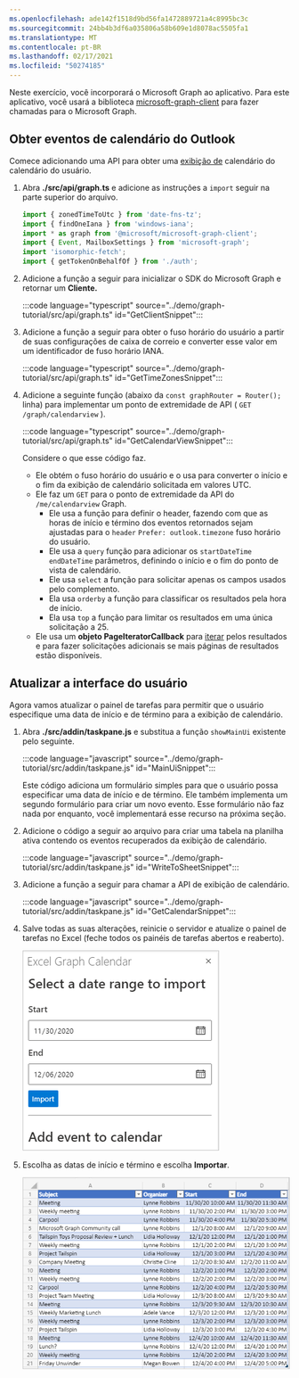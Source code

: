 ```yaml
---
ms.openlocfilehash: ade142f1518d9bd56fa1472889721a4c8995bc3c
ms.sourcegitcommit: 24bb4b3df6a035806a58b609e1d8078ac5505fa1
ms.translationtype: MT
ms.contentlocale: pt-BR
ms.lasthandoff: 02/17/2021
ms.locfileid: "50274185"
---
```

<!-- markdownlint-disable MD002 MD041 -->

Neste exercício, você incorporará o Microsoft Graph ao aplicativo. Para este aplicativo, você usará a biblioteca [microsoft-graph-client](https://github.com/microsoftgraph/msgraph-sdk-javascript) para fazer chamadas para o Microsoft Graph.

## <a name="get-calendar-events-from-outlook"></a>Obter eventos de calendário do Outlook

Comece adicionando uma API para obter uma [exibição de](https://docs.microsoft.com/graph/api/user-list-calendarview) calendário do calendário do usuário.

1. Abra **./src/api/graph.ts** e adicione as instruções a `import` seguir na parte superior do arquivo.

    ```typescript
    import { zonedTimeToUtc } from 'date-fns-tz';
    import { findOneIana } from 'windows-iana';
    import * as graph from '@microsoft/microsoft-graph-client';
    import { Event, MailboxSettings } from 'microsoft-graph';
    import 'isomorphic-fetch';
    import { getTokenOnBehalfOf } from './auth';
    ```

1. Adicione a função a seguir para inicializar o SDK do Microsoft Graph e retornar um **Cliente.**

    :::code language="typescript" source="../demo/graph-tutorial/src/api/graph.ts" id="GetClientSnippet":::

1. Adicione a função a seguir para obter o fuso horário do usuário a partir de suas configurações de caixa de correio e converter esse valor em um identificador de fuso horário IANA.

    :::code language="typescript" source="../demo/graph-tutorial/src/api/graph.ts" id="GetTimeZonesSnippet":::

1. Adicione a seguinte função (abaixo da `const graphRouter = Router();` linha) para implementar um ponto de extremidade de API ( `GET /graph/calendarview` ).

    :::code language="typescript" source="../demo/graph-tutorial/src/api/graph.ts" id="GetCalendarViewSnippet":::

    Considere o que esse código faz.

    - Ele obtém o fuso horário do usuário e o usa para converter o início e o fim da exibição de calendário solicitada em valores UTC.
    - Ele faz um `GET` para o ponto de extremidade da API do `/me/calendarview` Graph.
        - Ele usa a função para definir o header, fazendo com que as horas de início e término dos eventos retornados sejam ajustadas para o `header` `Prefer: outlook.timezone` fuso horário do usuário.
        - Ele usa a `query` função para adicionar os `startDateTime` `endDateTime` parâmetros, definindo o início e o fim do ponto de vista de calendário.
        - Ele usa `select` a função para solicitar apenas os campos usados pelo complemento.
        - Ela usa `orderby` a função para classificar os resultados pela hora de início.
        - Ela usa `top` a função para limitar os resultados em uma única solicitação a 25.
    - Ele usa um **objeto PageIteratorCallback** para [iterar](https://docs.microsoft.com/graph/sdks/paging) pelos resultados e para fazer solicitações adicionais se mais páginas de resultados estão disponíveis.

## <a name="update-the-ui"></a>Atualizar a interface do usuário

Agora vamos atualizar o painel de tarefas para permitir que o usuário especifique uma data de início e de término para a exibição de calendário.

1. Abra **./src/addin/taskpane.js** e substitua a função `showMainUi` existente pelo seguinte.

    :::code language="javascript" source="../demo/graph-tutorial/src/addin/taskpane.js" id="MainUiSnippet":::

    Este código adiciona um formulário simples para que o usuário possa especificar uma data de início e de término. Ele também implementa um segundo formulário para criar um novo evento. Esse formulário não faz nada por enquanto, você implementará esse recurso na próxima seção.

1. Adicione o código a seguir ao arquivo para criar uma tabela na planilha ativa contendo os eventos recuperados da exibição de calendário.

    :::code language="javascript" source="../demo/graph-tutorial/src/addin/taskpane.js" id="WriteToSheetSnippet":::

1. Adicione a função a seguir para chamar a API de exibição de calendário.

    :::code language="javascript" source="../demo/graph-tutorial/src/addin/taskpane.js" id="GetCalendarSnippet":::

1. Salve todas as suas alterações, reinicie o servidor e atualize o painel de tarefas no Excel (feche todos os painéis de tarefas abertos e reaberto).

    ![Uma captura de tela do formulário de importação](images/get-calendar-view-ui.png)

1. Escolha as datas de início e término e escolha **Importar**.

    ![Uma captura de tela da tabela de eventos](images/calendar-view-table.png)
